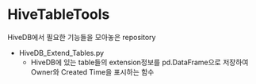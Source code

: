 # HiveTableTools
HiveDB에서 필요한 기능들을 모아놓은 repository

* HiveDB_Extend_Tables.py
  * HiveDB에 있는 table들의 extension정보를 pd.DataFrame으로 저장하여 Owner와 Created Time을 표시하는 함수
